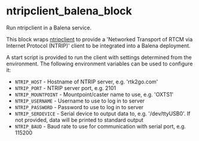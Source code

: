 # ntripclient_balena_block
Run ntripclient in a Balena service.

This block wraps [ntripclient](https://software.rtcm-ntrip.org/browser/ntrip/trunk/ntripclient) to provide a 'Networked Transport of RTCM via Internet Protocol (NTRIP)' client to be integrated into a Balena deployment.

A start script is provided to run the client with settings determined from the environment.
The following environment variables can be used to configure it:

- `NTRIP_HOST` - Hostname of NTRIP server, e.g. 'rtk2go.com'
- `NTRIP_PORT` - NTRIP server port, e.g. 2101
- `NTRIP_MOUNTPOINT` - Mountpoint/caster name to use, e.g. 'OXTS1'
- `NTRIP_USERNAME` - Username to use to log in to server
- `NTRIP_PASSWORD` - Password to use to log in to server
- `NTRIP_SERDEVICE` - Serial device to output data to, e.g. '/dev/ttyUSB0'. If not provided, data will be printed to standard output
- `NTRIP_BAUD` - Baud rate to use for communication with serial port, e.g. 115200
